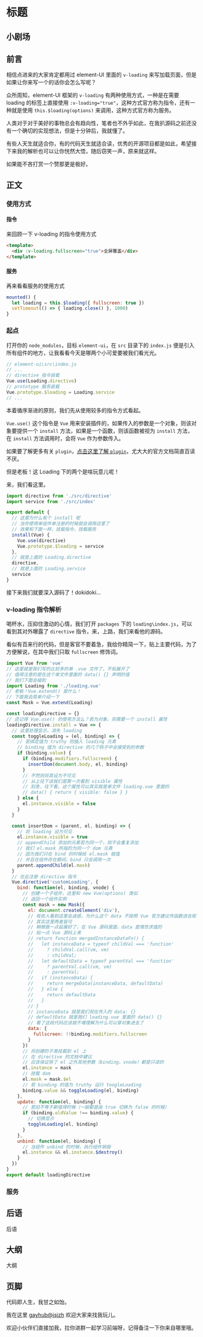 # 标题

## 小剧场

## 前言

相信点进来的大家肯定都用过 element-UI 里面的 `v-loading` 来写加载页面，但是如果让你来写一个的话你会怎么写呢？

众所周知，element-UI 框架的 `v-loading` 有两种使用方式，一种是在需要 loading 的标签上直接使用 `:v-loading="true"`，这种方式官方称为指令，还有一种就是使用 `this.$loading(options)` 来调用，这种方式官方称为服务。

人类对于对于美好的事物总会有趋向性，笔者也不外乎如此，在我扒源码之前还没有一个确切的实现想法，但是十分钟后，我就懂了。

有些人天生就适合你，有的代码天生就适合读，优秀的开源项目都是如此，希望接下来我的解析也可以让你恍然大悟，随后窃笑一声，原来就这样。

如果能不吝打赏一个赞那更是极好。

## 正文

### 使用方式

#### 指令

来回顾一下 v-loading 的指令使用方式

```html
<template>
  <div :v-loading.fullscreen="true">全屏覆盖</div>
</template>
```

#### 服务

再来看看服务的使用方式

```javascript
mounted() {
  let loading = this.$loading({ fullscreen: true })
  setTimeout(() => { loading.close() }, 1000)
}
```

### 起点

打开你的 `node_modules`，目标 `element-ui`，在 `src` 目录下的 `index.js` 便是引入所有组件的地方，让我看看今天是哪两个小可爱要被我们看光光。

```javascript
// element-ui\src\index.js
// ...
// directive 指令装载
Vue.use(Loading.directive)
// prototype 服务装载
Vue.prototype.$loading = Loading.service
// ...
```

本着循序渐进的原则，我们先从使用较多的指令方式看起。

`Vue.use()` 这个指令是 `Vue` 用来安装插件的，如果传入的参数是一个对象，则该对象要提供一个 `install` 方法，如果是一个函数，则该函数被视为 `install` 方法，在 `install` 方法调用时，会将 `Vue` 作为参数传入。

如果要了解更多有关 `plugin`，[点击这里了解 `plugin`](https://cn.vuejs.org/v2/guide/plugins.html 'Vue.use')，尤大大的官方文档简直百读不厌。

但是老板！这 Loading 下的两个是啥玩意儿呢！

来，我们看这里。

```javascript
import directive from './src/directive'
import service from './src/index'

export default {
  // 这里为什么有个 install 呢
  // 当你使用单组件单注册的时候就会调用这里了
  // 效果和下面一样，挂载指令，挂载服务
  install(Vue) {
    Vue.use(directive)
    Vue.prototype.$loading = service
  },
  // 就是上面的 Loading.directive
  directive,
  // 就是上面的 Loading.service
  service
}
```

接下来我们就要深入源码了！dokidoki...

### v-loading 指令解析

喝杯水，压抑住激动的心情，我们打开 `packages` 下的 `loading\index.js`，可以看到其对外曝露了 `directive` 指令，来，上路，我们来看他的源码。

看似有百来行的代码，但是客官不要着急，我给你精简一下，贴上主要代码，为了方便解说，在其中我们只取 `fullscreen` 修饰词。

```javascript
import Vue from 'vue'
// 这里就是我们写的比较多的单 .vue 文件了，不拓展开了
// 值得注意的是在这个单文件里面的 data() {} 声明的值
// 我们下面会碰到
import Loading from './loading.vue'
// 老板！Vue.extend() 是什么！
// 下面我会简单介绍一下
const Mask = Vue.extend(Loading)

const loadingDirective = {}
// 还记得 Vue.use() 的使用方法么？若为对象，则需要一个 install 属性
loadingDirective.install = Vue => {
  // 这里处理显示、消失 loading
  const toggleLoading = (el, binding) => {
    // 若绑定值为 truthy 则插入 loading 元素
    // binding 值为 directive 的几个钩子中会接受到的参数
    if (binding.value) {
      if (binding.modifiers.fullscreen) {
        insertDom(document.body, el, binding)
      }
      // 不然则将其设为不可见
      // 从上往下读我们是第一次看到 visible 属性
      // 别急，往下看，这个属性可以其实就是单文件 loading.vue 里面的
      // data() { return { visible: false } }
    } else {
      el.instance.visible = false
    }
  }

  const insertDom = (parent, el, binding) => {
    // 将 loading 设为可见
    el.instance.visible = true
    // appendChild 添加的元素若为同一个，则不会重复添加
    // 我们 el.mask 所指的为同一个 dom 元素
    // 因为我们只在 bind 的时候给 el.mask 赋值
    // 并且在组件存在期间，bind 只会调用一次
    parent.appendChild(el.mask)
  }
  // 在此注册 directive 指令
  Vue.directive('customLoading', {
    bind: function(el, binding, vnode) {
      // 创建一个子组件，这里和 new Vue(options) 类似
      // 返回一个组件实例
      const mask = new Mask({
        el: document.createElement('div'),
        // 有些人看到这里会迷惑，为什么这个 data 不按照 Vue 官方建议传函数进去呢？
        // 其实这里两者皆可
        // 稍微做一点延展好了，在 Vue 源码里面，data 是惰性求值的
        // 贴一点 Vue 源码上来
        // return function mergedInstanceDataFn() {
        //   let instanceData = typeof childVal === 'function'
        //     ? childVal.call(vm, vm)
        //     : childVal;
        //   let defaultData = typeof parentVal === 'function'
        //     ? parentVal.call(vm, vm)
        //     : parentVal;
        //   if (instanceData) {
        //     return mergeData(instanceData, defaultData)
        //   } else {
        //     return defaultData
        //   }
        // }
        // instanceData 就是我们现在传入的 data: {}
        // defaultData 就是我们 loading.vue 里面的 data() {}
        // 看了这段代码应该就不难理解为什么可以穿对象进去了
        data: {
          fullscreen: !!binding.modifiers.fullscreen
        }
      })
      // 将创建的子类挂载到 el 上
      // 在 directive 的文档中建议
      // 应该保证除了 el 之外其他参数（binding、vnode）都是只读的
      el.instance = mask
      // 挂载 dom
      el.mask = mask.$el
      // 若 binding 的值为 truthy 运行 toogleLoading
      binding.value && toggleLoading(el, binding)
    },
    update: function(el, binding) {
      // 若旧不等于新值得时候（一般都是由 true 切换为 false 的时候）
      if (binding.oldValue !== binding.value) {
        // 切换显示
        toggleLoading(el, binding)
      }
    },
    unbind: function(el, binding) {
      // 当组件 unbind 的时候，执行组件销毁
      el.instance && el.instance.$destroy()
    }
  })
}
export default loadingDirective
```



### 服务

## 后语

后语

## 大纲

大纲

## 页脚

代码即人生，我甘之如饴。

我在这里 [gayhub@jsjzh](https://github.com/jsjzh/blog) 欢迎大家来找我玩儿。

欢迎小伙伴们直接加我，拉你进群一起学习前端呀，记得备注一下你来自哪里哦。

<!-- ![wechat](https://i.loli.net/2019/03/11/5c867208cc9c0.jpg) -->

<!-- ![wechat](https://i.loli.net/2019/03/11/5c86720fbab10.jpg) -->

